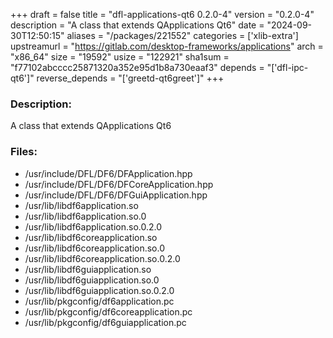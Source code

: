 +++
draft = false
title = "dfl-applications-qt6 0.2.0-4"
version = "0.2.0-4"
description = "A class that extends QApplications Qt6"
date = "2024-09-30T12:50:15"
aliases = "/packages/221552"
categories = ['xlib-extra']
upstreamurl = "https://gitlab.com/desktop-frameworks/applications"
arch = "x86_64"
size = "19592"
usize = "122921"
sha1sum = "f77102abcccc25871320a352e95d1b8a730eaaf3"
depends = "['dfl-ipc-qt6']"
reverse_depends = "['greetd-qt6greet']"
+++
### Description: 
A class that extends QApplications Qt6

### Files: 
* /usr/include/DFL/DF6/DFApplication.hpp
* /usr/include/DFL/DF6/DFCoreApplication.hpp
* /usr/include/DFL/DF6/DFGuiApplication.hpp
* /usr/lib/libdf6application.so
* /usr/lib/libdf6application.so.0
* /usr/lib/libdf6application.so.0.2.0
* /usr/lib/libdf6coreapplication.so
* /usr/lib/libdf6coreapplication.so.0
* /usr/lib/libdf6coreapplication.so.0.2.0
* /usr/lib/libdf6guiapplication.so
* /usr/lib/libdf6guiapplication.so.0
* /usr/lib/libdf6guiapplication.so.0.2.0
* /usr/lib/pkgconfig/df6application.pc
* /usr/lib/pkgconfig/df6coreapplication.pc
* /usr/lib/pkgconfig/df6guiapplication.pc
